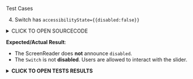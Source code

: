 Test Cases

4. Switch has `accessibilityState={{disabled:false}}`

<details><summary>CLICK TO OPEN SOURCECODE</summary>
<p>

Full SourceCode Available at https://github.com/fabriziobertoglio1987/ReactNativeAwesomeProject/blob/switch-component-does-not-disable-click/App.js

```javascript
```

</p>
</details>

**Expected/Actual Result**:
- The ScreenReader does **not** announce `disabled`.
- The `Switch` is not **disabled**. Users are allowed to interact with the slider.

**<details><summary>CLICK TO OPEN TESTS RESULTS</summary>**
<p>

<video src="https://user-images.githubusercontent.com/24992535/152745257-c878b925-13e8-455d-8cb9-ea1398e789a1.mp4" width="1000" />

</p>
</details>
